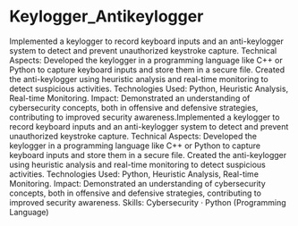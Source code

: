 # Keylogger_Antikeylogger
Implemented a keylogger to record keyboard inputs and an anti-keylogger system to detect and prevent unauthorized keystroke capture.
Technical Aspects: Developed the keylogger in a programming language like C++ or Python to capture keyboard inputs and store them in a secure file. Created the anti-keylogger using heuristic analysis and real-time monitoring to detect suspicious activities.
Technologies Used: Python, Heuristic Analysis, Real-time Monitoring.
Impact: Demonstrated an understanding of cybersecurity concepts, both in offensive and defensive strategies, contributing to improved security awareness.Implemented a keylogger to record keyboard inputs and an anti-keylogger system to detect and prevent unauthorized keystroke capture. Technical Aspects: Developed the keylogger in a programming language like C++ or Python to capture keyboard inputs and store them in a secure file. Created the anti-keylogger using heuristic analysis and real-time monitoring to detect suspicious activities. Technologies Used: Python, Heuristic Analysis, Real-time Monitoring. Impact: Demonstrated an understanding of cybersecurity concepts, both in offensive and defensive strategies, contributing to improved security awareness.
Skills: Cybersecurity · Python (Programming Language)
